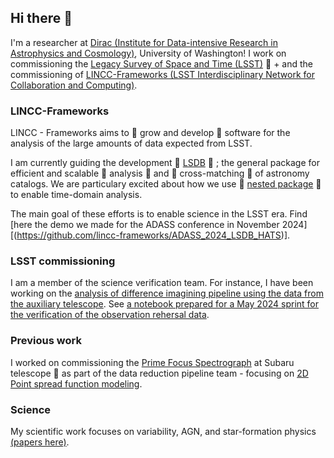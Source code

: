 ## Hi there 👋

I'm a researcher at [Dirac (Institute for Data-intensive Research in Astrophysics and Cosmology)](https://dirac.astro.washington.edu), University of Washington! I work on commissioning the [Legacy Survey of Space and Time (LSST)](https://www.lsst.org) 🔭  + and the commissioning of [LINCC-Frameworks (LSST Interdisciplinary Network for Collaboration and Computing)](https://lsstdiscoveryalliance.org/programs/lincc-frameworks/). 

### LINCC-Frameworks
LINCC - Frameworks aims to 🌱 grow and  develop 🌱 software for the analysis of the large amounts of data expected from LSST.

I am currently guiding the development 🌱 [LSDB](https://github.com/astronomy-commons/lsdb) 🌱 ; the general package for efficient and scalable :hammer: analysis :hammer: and  :dart: cross-matching :dart: of astronomy catalogs. We are particulary excited about how we use 🌱 [nested package](https://github.com/lincc-frameworks/nested-pandas) 🌱 to enable time-domain analysis. 

The main goal of these efforts is to enable science in the LSST era. Find [here the demo we made for the ADASS conference in November 2024][(https://github.com/lincc-frameworks/ADASS_2024_LSDB_HATS)].

### LSST commissioning

I am a member of the science verification team. For instance, I have been working on the [analysis of difference imagining pipeline using the data from the auxiliary telescope](https://github.com/lsst-sitcom/notebooks_dia/blob/main/use_custom_APDB_for_auxtel.ipynb). See [a notebook prepared for a May 2024 sprint for the verification of the observation rehersal data](https://github.com/lsst-sitcom/notebooks_dia/blob/main/Op_rehs_3_dia_truth_sprint_May13_2024.ipynb).

### Previous work
I worked on commissioning the [Prime Focus Spectrograph](https://pfs.ipmu.jp) at Subaru telescope 🔭 as part of the data reduction pipeline team - focusing on [2D Point spread function modeling](https://github.com/Subaru-PFS/dev_2ddrp/tree/master/2d_PSF_code).

### Science
My scientific work focuses on variability, AGN, and star-formation physics [(papers here)](https://scholar.google.com/citations?user=KrPhRDoAAAAJ).

<!--
**nevencaplar/nevencaplar** is a ✨ _special_ ✨ repository because its `README.md` (this file) appears on your GitHub profile.

Here are some ideas to get you started:

- 🔭 I’m currently working on ...
- 🌱 I’m currently learning ...
- 👯 I’m looking to collaborate on ...
- 🤔 I’m looking for help with ...
- 💬 Ask me about ...
- 📫 How to reach me: ...
- 😄 Pronouns: ...
- ⚡ Fun fact: ...
-->
